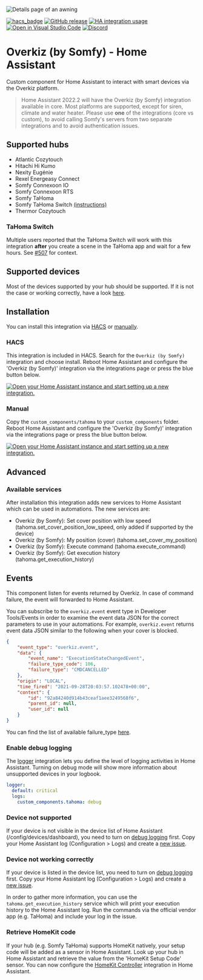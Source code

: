 ![Details page of an awning](https://user-images.githubusercontent.com/8216238/132857336-ee7c719e-498c-49f9-adc2-017305b7bc7e.png)


[![hacs_badge](https://img.shields.io/badge/HACS-Default-orange.svg)](https://github.com/custom-components/hacs)
[![GitHub release](https://img.shields.io/github/release/iMicknl/ha-tahoma.svg)](https://GitHub.com/iMicknl/ha-tahoma/releases/)
[![HA integration usage](https://img.shields.io/badge/dynamic/json?color=41BDF5&logo=home-assistant&label=integration%20usage&suffix=%20installs&cacheSeconds=15600&url=https://analytics.home-assistant.io/custom_integrations.json&query=$.tahoma.total)](https://analytics.home-assistant.io/custom_integrations.json)
[![Open in Visual Studio Code](https://open.vscode.dev/badges/open-in-vscode.svg)](https://open.vscode.dev/iMicknl/ha-tahoma/)
[![Discord](https://img.shields.io/discord/718361810985549945?label=chat&logo=discord)](https://discord.gg/RRXuSVDAzG)

# Overkiz (by Somfy) - Home Assistant

Custom component for Home Assistant to interact with smart devices via the Overkiz platform.

> Home Assistant 2022.2 will have the Overkiz (by Somfy) integration available in core. Most platforms are supported, except for siren, climate and water heater. Please use **one** of the integrations (core vs custom), to avoid calling Somfy's servers from two separate integrations and to avoid authentication issues.

## Supported hubs

- Atlantic Cozytouch
- Hitachi Hi Kumo
- Nexity Eugénie
- Rexel Energeasy Connect
- Somfy Connexoon IO
- Somfy Connexoon RTS
- Somfy TaHoma
- Somfy TaHoma Switch [(instructions)](#tahoma-switch)
- Thermor Cozytouch

### TaHoma Switch

Multiple users reported that the TaHoma Switch will work with this integration **after** you create a scene in the TaHoma app and wait for a few hours. See [#507](https://github.com/iMicknl/ha-tahoma/issues/507) for context.

## Supported devices

Most of the devices supported by your hub should be supported. If it is not the case or working correctly, have a look [here](#device-not-supported--working-correctly).

## Installation

You can install this integration via [HACS](#hacs) or [manually](#manual).

### HACS

This integration is included in HACS. Search for the `Overkiz (by Somfy)` integration and choose install. Reboot Home Assistant and configure the 'Overkiz (by Somfy)' integration via the integrations page or press the blue button below.

[![Open your Home Assistant instance and start setting up a new integration.](https://my.home-assistant.io/badges/config_flow_start.svg)](https://my.home-assistant.io/redirect/config_flow_start/?domain=tahoma)

### Manual

Copy the `custom_components/tahoma` to your `custom_components` folder. Reboot Home Assistant and configure the 'Overkiz (by Somfy)' integration via the integrations page or press the blue button below.

[![Open your Home Assistant instance and start setting up a new integration.](https://my.home-assistant.io/badges/config_flow_start.svg)](https://my.home-assistant.io/redirect/config_flow_start/?domain=tahoma)


## Advanced

### Available services

After installation this integration adds new services to Home Assistant which can be used in automations. The new services are:

+ Overkiz (by Somfy): Set cover position with low speed (tahoma.set_cover_position_low_speed, only added if supported by the device)
+ Overkiz (by Somfy): My position (cover) (tahoma.set_cover_my_position)
+ Overkiz (by Somfy): Execute command (tahoma.execute_command)
+ Overkiz (by Somfy): Get execution history (tahoma.get_execution_history)

## Events
This component listen for events returned by Overkiz. In case of command failure, the event will forwarded to Home Assistant.

You can subscribe to the `overkiz.event` event type in Developer Tools/Events in order to examine the event data JSON for the correct parameters to use in your automations. For example, `overkiz.event` returns event data JSON similar to the following when your cover is blocked.

```JSON
{
    "event_type": "overkiz.event",
    "data": {
        "event_name": "ExecutionStateChangedEvent",
        "failure_type_code": 106,
        "failure_type": "CMDCANCELLED"
    },
    "origin": "LOCAL",
    "time_fired": "2021-09-28T20:03:57.102478+00:00",
    "context": {
        "id": "92a84240d914b43ceaf1aee3249568f6",
        "parent_id": null,
        "user_id": null
    }
}
```

You can find the list of available failure_type [here](https://github.com/iMicknl/python-overkiz-api/blob/main/pyoverkiz/enums/general.py#L34).

### Enable debug logging

The [logger](https://www.home-assistant.io/integrations/logger/) integration lets you define the level of logging activities in Home Assistant. Turning on debug mode will show more information about unsupported devices in your logbook.

```yaml
logger:
  default: critical
  logs:
    custom_components.tahoma: debug
```

### Device not supported

If your device is not visible in the device list of Home Assistant (/config/devices/dashboard), you need to turn on [debug logging](#enable-debug-logging) first. Copy your Home Assistant log (Configuration > Logs) and create a [new issue](https://github.com/iMicknl/ha-tahoma/issues/new/choose).


### Device not working correctly

If your device is listed in the device list, you need to turn on [debug logging](#enable-debug-logging) first. Copy your Home Assistant log (Configuration > Logs) and create a [new issue](https://github.com/iMicknl/ha-tahoma/issues/new/choose).

In order to gather more information, you can use the `tahoma.get_execution_history` service which will print your execution history to the Home Assistant log. Run the commands via the official vendor app (e.g. TaHoma) and include your log in the issue.


### Retrieve HomeKit code

If your hub (e.g. Somfy TaHoma) supports HomeKit natively, your setup code will be added as a sensor in Home Assistant. Look up your hub in Home Assistant and retrieve the value from the 'HomeKit Setup Code' sensor. You can now configure the [HomeKit Controller](https://www.home-assistant.io/integrations/homekit_controller/) integration in Home Assistant.
